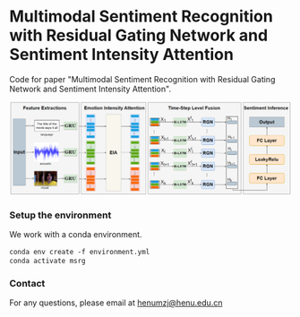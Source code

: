 # Multimodal Sentiment Recognition with Residual Gating Network and Sentiment Intensity Attention
Code for paper "Multimodal Sentiment Recognition with Residual Gating Network and Sentiment Intensity Attention".

<p>
  <img width="800" src="msrg-pic.png">
</p>

### Setup the environment

We work with a conda environment.

```
conda env create -f environment.yml
conda activate msrg
```

### Contact

For any questions, please email at henumzj@henu.edu.cn
